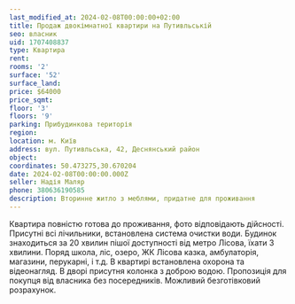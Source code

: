 ```yaml
---
last_modified_at: 2024-02-08T00:00:00+02:00
title: Продаж двокімнатної квартири на Путивльській
seo: власник
uid: 1707408837
type: Квартира
rent:
rooms: '2'
surface: '52'
surface_land:
price: $64000
price_sqmt:
floor: '3'
floors: '9'
parking: Прибудинкова територія
region:
location: м. Київ
address: вул. Путивльська, 42, Деснянський район
object:
coordinates: 50.473275,30.670204
date: 2024-02-08T00:00:00.000Z
seller: Надія Маляр
phone: 380636190585
description: Вторинне житло з меблями, придатне для проживання
---
```


Квартира повністю готова до проживання, фото відповідають дійсності. Присутні всі лічильники, встановлена система очистки води. Будинок знаходиться за 20 хвилин пішої доступності від метро Лісова, їхати 3 хвилини. Поряд школа, ліс, озеро, ЖК Лісова казка, амбулаторія, магазини, перукарні, і т.д. В квартирі встановлена охорона та відеонагляд. В дворі присутня колонка з доброю водою. Пропозиція для покупця від власника без посередників. Можливий безготівковий розрахунок.
